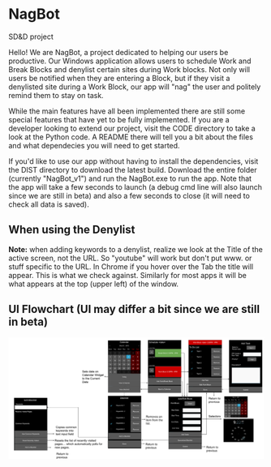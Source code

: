 # NagBot
SD&amp;D project

Hello! We are NagBot, a project dedicated to helping our users be productive. Our Windows application allows users to schedule Work and Break Blocks and denylist certain sites during Work blocks. Not only will users be notified when they are entering a Block, but if they visit a denylisted site during a Work Block, our app will "nag" the user and politely remind them to stay on task.

While the main features have all been implemented there are still some special features that have yet to be fully implemented. If you are a developer looking to extend our project, visit the CODE directory to take a look at the Python code. A README there will tell you a bit about the files and what dependecies you will need to get started.

If you'd like to use our app without having to install the dependencies, visit the DIST directory to download the latest build. Download the entire folder (currently "NagBot_v1") and run the NagBot.exe to run the app. Note that the app will take a few seconds to launch (a debug cmd line will also launch since we are still in beta) and also a few seconds to close (it will need to check all data is saved).

## When using the Denylist

**Note:** when adding keywords to a denylist, realize we look at the Title of the active screen, not the URL. So "youtube" will work but don't put www. or stuff specific to the URL. In Chrome if you hover over the Tab the title
will appear. This is what we check against. Similarly for most apps it will be what appears at the top (upper left) of the window.

## UI Flowchart (UI may differ a bit since we are still in beta)
![](images/GUI_Flowchart.svg)